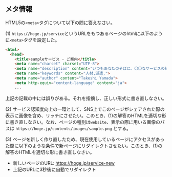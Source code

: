 ## メタ情報

HTML5の`<meta>`タグについて以下の問に答えなさい。  

(1) `https://hoge.jp/service`というURLをもつあるページのhtmlに以下のように`<meta>`タグを設定した。
```html
<html>
  <head>
    <title>sampleサービス - ご案内</title>
    <meta name="charset" charset="UTF-8">
    <meta name="description" content="いつもあなたのそばに。〇〇なサービスの紹介ページです。">
    <meta name="keywords" content="人材,派遣,">
    <meta name="author" content="Takeshi Yamada">
    <meta http-equiv="content-language" content="ja">
    ...

```

上記の記載の中には誤りがある。それを指摘し、正しい形式に書き直しなさい。

(2) サービス認知度向上の一環として、SNS上でこのページがシェアされた際の表示に画像を含め、リッチにさせたい。このとき、(1)の解答のHTMLを適切な形に書き直しなさい。なお、ページの種別は`website`、表示の際に用いる画像のパスは `https://hoge.jp/contents/images/sample.png` とする。

(3) ページを新しく作り直したため、現在使用しているページにアクセスがあった際に以下のような条件で新ページにリダイレクトさせたい。このとき、(1)の解答のHTMLを適切な形に書き直しなさい。

- 新しいページのURL: https://hoge.jp/service-new
- 上記のURLに3秒後に自動でリダイレクト
